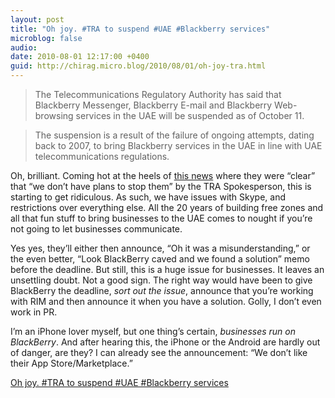 ```yaml
---
layout: post
title: "Oh joy. #TRA to suspend #UAE #Blackberry services"
microblog: false
audio: 
date: 2010-08-01 12:17:00 +0400
guid: http://chirag.micro.blog/2010/08/01/oh-joy-tra.html
---
```

<blockquote>The Telecommunications Regulatory Authority has said that Blackberry Messenger, Blackberry E-mail and Blackberry Web-browsing services in the UAE will be suspended as of October 11.</blockquote>
<blockquote>The suspension is a result of the failure of ongoing attempts, dating back to 2007, to bring Blackberry services in the UAE in line with UAE telecommunications regulations.</blockquote>
<p>Oh, brilliant. Coming hot at the heels of <a href="http://gulfnews.com/business/technology/tra-clear-on-blackberry-usage-rule-1.659907" target="_blank">this news</a> where they were “clear” that “we don’t have plans to stop them” by the TRA Spokesperson, this is starting to get ridiculous. As such, we have issues with Skype, and restrictions over everything else. All the 20 years of building free zones and all that fun stuff to bring businesses to the UAE comes to nought if you’re not going to let businesses communicate.</p>
<p>Yes yes, they’ll either then announce, “Oh it was a misunderstanding,” or the even better, “Look BlackBerry caved and we found a solution” memo before the deadline. But still, this is a huge issue for businesses. It leaves an unsettling doubt. Not a good sign. The right way would have been to give BlackBerry the deadline, <em>sort out the issue</em>, announce that you’re working with RIM and then announce it when you have a solution. Golly, I don’t even work in PR.</p>
<p>I’m an iPhone lover myself, but one thing’s certain, <em>businesses run on BlackBerry</em>. And after hearing this, the iPhone or the Android are hardly out of danger, are they? I can already see the announcement: “We don’t like their App Store/Marketplace.”</p>
<p><a href="http://thenational.ae/apps/pbcs.dll/article?AID=/20100801/BUSINESS/100809997/1001" target="_blank">Oh joy. #TRA to suspend #UAE #Blackberry services</a></p>
